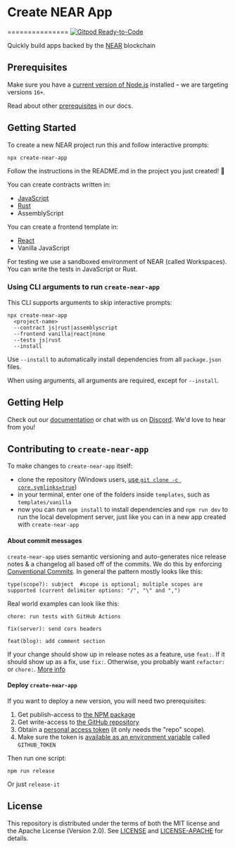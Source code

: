 # Create NEAR App
===============
[![Gitpod Ready-to-Code](https://img.shields.io/badge/Gitpod-Ready--to--Code-blue?logo=gitpod)](https://gitpod.io/#https://github.com/nearprotocol/create-near-app) 

Quickly build apps backed by the [NEAR](https://near.org) blockchain


## Prerequisites

Make sure you have a [current version of Node.js](https://nodejs.org/en/about/releases/) installed – we are targeting versions `16+`.

Read about other [prerequisites](https://docs.near.org/develop/prerequisites) in our docs.

## Getting Started

To create a new NEAR project run this and follow interactive prompts:

    npx create-near-app

Follow the instructions in the README.md in the project you just created! 🚀

You can create contracts written in:

- [JavaScript](https://docs.near.org/develop/quickstart-guide)
- [Rust](https://docs.near.org/develop/prerequisites)
- AssemblyScript

You can create a frontend template in:

- [React](https://reactjs.org/)
- Vanilla JavaScript

For testing we use a sandboxed environment of NEAR (called Workspaces).
You can write the tests in JavaScript or Rust.

### Using CLI arguments to run `create-near-app`

This CLI supports arguments to skip interactive prompts:

```shell
npx create-near-app
  <project-name>
  --contract js|rust|assemblyscript
  --frontend vanilla|react|none
  --tests js|rust
  --install
```

Use `--install` to automatically install dependencies from all `package.json` files.

When using arguments, all arguments are required, except for `--install`.

## Getting Help

Check out our [documentation](https://docs.near.org) or chat with us on [Discord](http://near.chat). We'd love to hear from you!


## Contributing to `create-near-app`

To make changes to `create-near-app` itself:

* clone the repository (Windows users, [use `git clone -c core.symlinks=true`](https://stackoverflow.com/a/42137273/249801))
* in your terminal, enter one of the folders inside `templates`, such as `templates/vanilla`
* now you can run `npm install` to install dependencies and `npm run dev` to run the local development server, just like you can in a new app created with `create-near-app`


#### About commit messages

`create-near-app` uses semantic versioning and auto-generates nice release notes & a changelog all based off of the commits. We do this by enforcing [Conventional Commits](https://www.conventionalcommits.org/en/v1.0.0/). In general the pattern mostly looks like this:

    type(scope?): subject  #scope is optional; multiple scopes are supported (current delimiter options: "/", "\" and ",")

Real world examples can look like this:

    chore: run tests with GitHub Actions

    fix(server): send cors headers

    feat(blog): add comment section

If your change should show up in release notes as a feature, use `feat:`. If it should show up as a fix, use `fix:`. Otherwise, you probably want `refactor:` or `chore:`. [More info](https://github.com/conventional-changelog/commitlint/#what-is-commitlint)


#### Deploy `create-near-app`

If you want to deploy a new version, you will need two prerequisites:

1. Get publish-access to [the NPM package](https://www.npmjs.com/package/near-api-js)
2. Get write-access to [the GitHub repository](https://github.com/near/near-api-js)
3. Obtain a [personal access token](https://gitlab.com/profile/personal_access_tokens) (it only needs the "repo" scope).
4. Make sure the token is [available as an environment variable](https://github.com/release-it/release-it/blob/master/docs/environment-variables.md) called `GITHUB_TOKEN`

Then run one script:

    npm run release

Or just `release-it`


## License

This repository is distributed under the terms of both the MIT license and the Apache License (Version 2.0).
See [LICENSE](LICENSE) and [LICENSE-APACHE](LICENSE-APACHE) for details.
